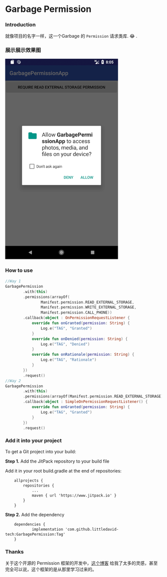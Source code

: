 # Garbage Permission
### Introduction

​就像项目的名字一样，这一个Garbage 的 `Permission` 请求类库. ​:joy:​ . 

### 展示展示效果图

 ![2018-10-11_20-05-33](img/2018-10-11_20-05-33.png)



### How to use

```kotlin
//Way 1
GarbagePermission
        .with(this)
        .permissions(arrayOf(
                Manifest.permission.READ_EXTERNAL_STORAGE,
                Manifest.permission.WRITE_EXTERNAL_STORAGE,
                Manifest.permission.CALL_PHONE))
        .callback(object : OnPermissionRequestListener {
            override fun onGranted(permission: String) {
                Log.e("TAG", "Granted")
            }
            override fun onDenied(permission: String) {
                Log.e("TAG", "Denied")
            }
            override fun onRationale(permission: String) {
                Log.e("TAG", "Rationale")
            }
        })
        .request()
//Way 2
GarbagePermission
        .with(this)
        .permissions(arrayOf(Manifest.permission.READ_EXTERNAL_STORAGE))
        .callback(object : SimpleOnPermissionRequestListener() {
            override fun onGranted(permission: String) {
                Log.e("TAG", "Granted")
            }
        })
        .request()
```



### Add it into your project

To get a Git project into your build:

**Step 1.** Add the JitPack repository to your build file

Add it in your root build.gradle at the end of repositories:

```
	allprojects {
		repositories {
			...
			maven { url 'https://www.jitpack.io' }
		}
	}
```

**Step 2.** Add the dependency

```
	dependencies {
	        implementation 'com.github.littledavid-tech:GarbagePermission:Tag'
	}
```

### Thanks

关于这个开源的 Permission 框架的开发中，[这个博客](https://www.jianshu.com/p/2324a2bdb3d4) 给我了太多的灵感，甚至完全可以说，这个框架的是从那里学习过来的。